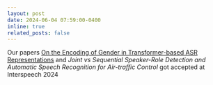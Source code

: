 ```yaml
---
layout: post
date: 2024-06-04 07:59:00-0400
inline: true
related_posts: false
---
```


Our papers [On the Encoding of Gender in Transformer\-based ASR Representations](https://arxiv.org/abs/2406.09855) and _Joint vs Sequential Speaker\-Role Detection and Automatic Speech Recognition for Air\-traffic Control_ got accepted at Interspeech 2024
